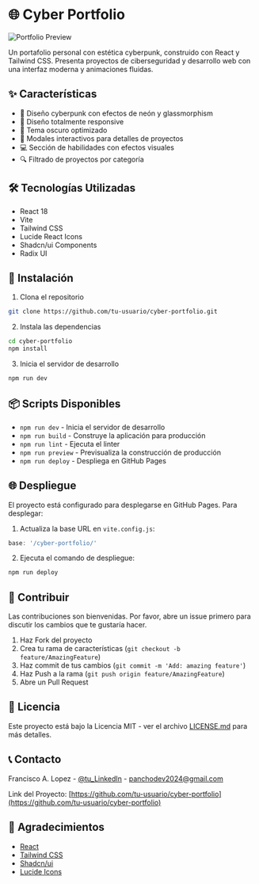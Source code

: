 # 🌐 Cyber Portfolio

![Portfolio Preview](public/project7.jpg)

Un portafolio personal con estética cyberpunk, construido con React y Tailwind CSS. Presenta proyectos de ciberseguridad y desarrollo web con una interfaz moderna y animaciones fluidas.

## ✨ Características

- 🎨 Diseño cyberpunk con efectos de neón y glassmorphism
- 📱 Diseño totalmente responsive
- 🌙 Tema oscuro optimizado
- 🎯 Modales interactivos para detalles de proyectos
- 💻 Sección de habilidades con efectos visuales
- 🔍 Filtrado de proyectos por categoría

## 🛠 Tecnologías Utilizadas

- React 18
- Vite
- Tailwind CSS
- Lucide React Icons
- Shadcn/ui Components
- Radix UI

## 🚀 Instalación

1. Clona el repositorio
```bash
git clone https://github.com/tu-usuario/cyber-portfolio.git
```

2. Instala las dependencias
```bash
cd cyber-portfolio
npm install
```

3. Inicia el servidor de desarrollo
```bash
npm run dev
```

## 📦 Scripts Disponibles

- `npm run dev` - Inicia el servidor de desarrollo
- `npm run build` - Construye la aplicación para producción
- `npm run lint` - Ejecuta el linter
- `npm run preview` - Previsualiza la construcción de producción
- `npm run deploy` - Despliega en GitHub Pages


## 🌐 Despliegue

El proyecto está configurado para desplegarse en GitHub Pages. Para desplegar:

1. Actualiza la base URL en `vite.config.js`:
```javascript
base: '/cyber-portfolio/'
```

2. Ejecuta el comando de despliegue:
```bash
npm run deploy
```

## 🤝 Contribuir

Las contribuciones son bienvenidas. Por favor, abre un issue primero para discutir los cambios que te gustaría hacer.

1. Haz Fork del proyecto
2. Crea tu rama de características (`git checkout -b feature/AmazingFeature`)
3. Haz commit de tus cambios (`git commit -m 'Add: amazing feature'`)
4. Haz Push a la rama (`git push origin feature/AmazingFeature`)
5. Abre un Pull Request

## 📄 Licencia

Este proyecto está bajo la Licencia MIT - ver el archivo [LICENSE.md](LICENSE.md) para más detalles.

## 📞 Contacto

Francisco A. Lopez - [@tu_LinkedIn](https://www.linkedin.com/in/francisco-lopez-cl/) - panchodev2024@gmail.com

Link del Proyecto: [https://github.com/tu-usuario/cyber-portfolio](https://github.com/tu-usuario/cyber-portfolio)

## 🙏 Agradecimientos

- [React](https://reactjs.org/)
- [Tailwind CSS](https://tailwindcss.com/)
- [Shadcn/ui](https://ui.shadcn.com/)
- [Lucide Icons](https://lucide.dev/)
